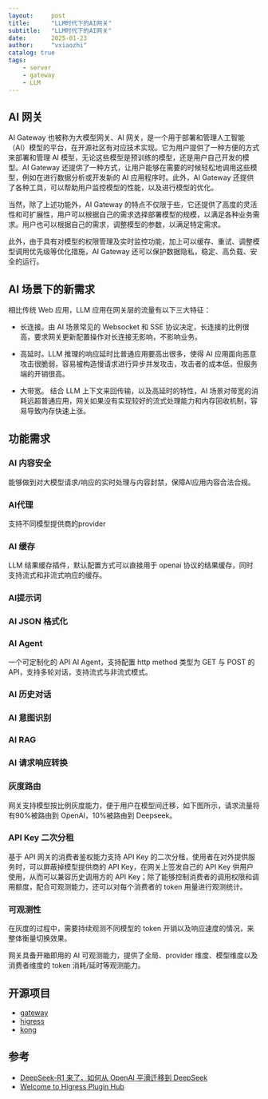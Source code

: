 ```yaml
---
layout:     post
title:      "LLM时代下的AI网关"
subtitle:   "LLM时代下的AI网关"
date:       2025-01-23
author:     "vxiaozhi"
catalog: true
tags:
    - server
    - gateway
    - LLM
---
```


## AI 网关

AI Gateway 也被称为大模型网关、AI 网关，是一个用于部署和管理人工智能（AI）模型的平台，在开源社区有对应技术实现。它为用户提供了一种方便的方式来部署和管理 AI 模型，无论这些模型是预训练的模型，还是用户自己开发的模型。AI Gateway 还提供了一种方式，让用户能够在需要的时候轻松地调用这些模型，例如在进行数据分析或开发新的 AI 应用程序时。此外，AI Gateway 还提供了各种工具，可以帮助用户监控模型的性能，以及进行模型的优化。

当然，除了上述功能外，AI Gateway 的特点不仅限于些，它还提供了高度的灵活性和可扩展性，用户可以根据自己的需求选择部署模型的规模，以满足各种业务需求。用户也可以根据自己的需求，调整模型的参数，以满足特定需求。

此外，由于具有对模型的权限管理及实时监控功能，加上可以缓存、重试、调整模型调用优先级等优化措施，AI Gateway 还可以保护数据隐私，稳定、高负载、安全的运行。


## AI 场景下的新需求

相比传统 Web 应用，LLM 应用在网关层的流量有以下三大特征：


- 长连接。由 AI 场景常见的 Websocket 和 SSE 协议决定，长连接的比例很高，要求网关更新配置操作对长连接无影响，不影响业务。

- 高延时。LLM 推理的响应延时比普通应用要高出很多，使得 AI 应用面向恶意攻击很脆弱，容易被构造慢请求进行异步并发攻击，攻击者的成本低，但服务端的开销很高。

- 大带宽。 结合 LLM 上下文来回传输，以及高延时的特性，AI 场景对带宽的消耗远超普通应用，网关如果没有实现较好的流式处理能力和内存回收机制，容易导致内存快速上涨。

## 功能需求




### AI 内容安全

能够做到对大模型请求/响应的实时处理与内容封禁，保障AI应用内容合法合规。

### AI代理

支持不同模型提供商的provider


### AI 缓存

LLM 结果缓存插件，默认配置方式可以直接用于 openai 协议的结果缓存，同时支持流式和非流式响应的缓存。

### AI提示词

### AI JSON 格式化

### AI Agent

一个可定制化的 API AI Agent，支持配置 http method 类型为 GET 与 POST 的 API，支持多轮对话，支持流式与非流式模式。 


### AI 历史对话
### AI 意图识别
### AI RAG
### AI 请求响应转换



### 灰度路由

网关支持模型按比例灰度能力，便于用户在模型间迁移，如下图所示，请求流量将有90%被路由到 OpenAI，10%被路由到 Deepseek。

### API Key 二次分租

基于 API 网关的消费者鉴权能力支持 API Key 的二次分租，使用者在对外提供服务时，可以屏蔽掉模型提供商的 API Key，在网关上签发自己的 API Key 供用户使用，从而可以兼容历史调用方的 API Key；除了能够控制消费者的调用权限和调用额度，配合可观测能力，还可以对每个消费者的 token 用量进行观测统计。

### 可观测性

在灰度的过程中，需要持续观测不同模型的 token 开销以及响应速度的情况，来整体衡量切换效果。



网关具备开箱即用的 AI 可观测能力，提供了全局、provider 维度、模型维度以及消费者维度的 token 消耗/延时等观测能力。

## 开源项目

- [gateway](https://github.com/Portkey-AI/gateway)
- [higress](https://github.com/alibaba/higress)
- [kong](https://github.com/Kong/kong)

## 参考

- [DeepSeek-R1 来了，如何从 OpenAI 平滑迁移到 DeepSeek](https://mp.weixin.qq.com/s/0NokzM9SGPkAJgl0c9JiEA)
- [Welcome to Higress Plugin Hub](https://higress.cn/plugin/?spm=36971b57.2ef5001f.0.0.2a932c1frcJdvJ)